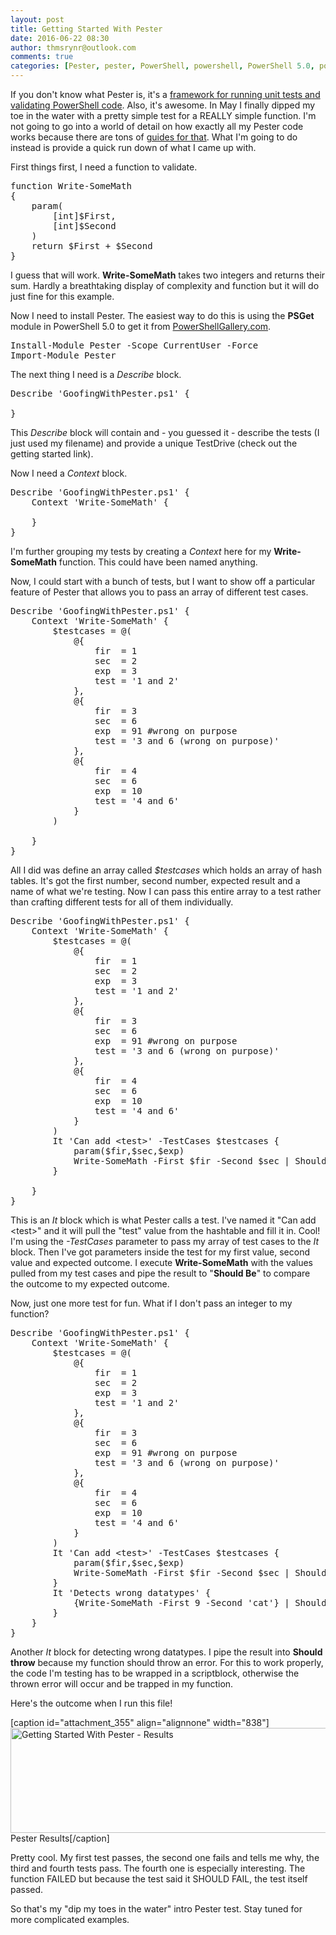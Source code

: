 ```yaml
---
layout: post
title: Getting Started With Pester
date: 2016-06-22 08:30
author: thmsrynr@outlook.com
comments: true
categories: [Pester, pester, PowerShell, powershell, PowerShell 5.0, powershell 5.0, powershell gallery]
---
```

If you don't know what Pester is, it's a <a href="https://github.com/pester/Pester" target="_blank">framework for running unit tests and validating PowerShell code</a>. Also, it's awesome. In May I finally dipped my toe in the water with a pretty simple test for a REALLY simple function. I'm not going to go into a world of detail on how exactly all my Pester code works because there are tons of <a href="http://www.powershellmagazine.com/2014/03/12/get-started-with-pester-powershell-unit-testing-framework/" target="_blank">guides for that</a>. What I'm going to do instead is provide a quick run down of what I came up with.

First things first, I need a function to validate.

<pre class="lang:ps decode:true ">function Write-SomeMath 
{
    param(
        [int]$First,
        [int]$Second
    )
    return $First + $Second
}</pre>

I guess that will work. <strong>Write-SomeMath</strong> takes two integers and returns their sum. Hardly a breathtaking display of complexity and function but it will do just fine for this example.

Now I need to install Pester. The easiest way to do this is using the <strong>PSGet</strong> module in PowerShell 5.0 to get it from <a href="http://powershellgallery.com" target="_blank">PowerShellGallery.com</a>.

<pre class="lang:ps decode:true ">Install-Module Pester -Scope CurrentUser -Force
Import-Module Pester</pre>

The next thing I need is a <em>Describe</em> block.

<pre class="lang:ps decode:true ">Describe 'GoofingWithPester.ps1' {

}</pre>

This <em>Describe</em> block will contain and - you guessed it - describe the tests (I just used my filename) and provide a unique TestDrive (check out the getting started link).

Now I need a <em>Context </em>block.

<pre class="lang:ps mark:2-4 decode:true">Describe 'GoofingWithPester.ps1' {
    Context 'Write-SomeMath' {
        
    }
}</pre>

I'm further grouping my tests by creating a <em>Context</em> here for my <strong>Write-SomeMath</strong> function. This could have been named anything.

Now, I could start with a bunch of tests, but I want to show off a particular feature of Pester that allows you to pass an array of different test cases.

<pre class="lang:ps mark:3-22 decode:true">Describe 'GoofingWithPester.ps1' {
    Context 'Write-SomeMath' {
        $testcases = @(
            @{
                fir  = 1
                sec  = 2
                exp  = 3
                test = '1 and 2'
            }, 
            @{
                fir  = 3
                sec  = 6
                exp  = 91 #wrong on purpose
                test = '3 and 6 (wrong on purpose)'
            }, 
            @{
                fir  = 4
                sec  = 6
                exp  = 10
                test = '4 and 6'
            }
        )

    }
}</pre>

All I did was define an array called <em>$testcases</em> which holds an array of hash tables. It's got the first number, second number, expected result and a name of what we're testing. Now I can pass this entire array to a test rather than crafting different tests for all of them individually.

<pre class="lang:ps mark:23-26 decode:true">Describe 'GoofingWithPester.ps1' {
    Context 'Write-SomeMath' {
        $testcases = @(
            @{
                fir  = 1
                sec  = 2
                exp  = 3
                test = '1 and 2'
            }, 
            @{
                fir  = 3
                sec  = 6
                exp  = 91 #wrong on purpose
                test = '3 and 6 (wrong on purpose)'
            }, 
            @{
                fir  = 4
                sec  = 6
                exp  = 10
                test = '4 and 6'
            }
        )
        It 'Can add &lt;test&gt;' -TestCases $testcases {
            param($fir,$sec,$exp)
            Write-SomeMath -First $fir -Second $sec | Should Be $exp
        }

    }
}</pre>

This is an <em>It</em> block which is what Pester calls a test. I've named it "Can add &lt;test&gt;" and it will pull the "test" value from the hashtable and fill it in. Cool! I'm using the <em>-TestCases</em> parameter to pass my array of test cases to the <em>It</em> block. Then I've got parameters inside the test for my first value, second value and expected outcome. I execute <strong>Write-SomeMath</strong> with the values pulled from my test cases and pipe the result to "<strong>Should Be</strong>" to compare the outcome to my expected outcome.

Now, just one more test for fun. What if I don't pass an integer to my function?

<pre class="lang:ps mark:27-29 decode:true ">Describe 'GoofingWithPester.ps1' {
    Context 'Write-SomeMath' {
        $testcases = @(
            @{
                fir  = 1
                sec  = 2
                exp  = 3
                test = '1 and 2'
            }, 
            @{
                fir  = 3
                sec  = 6
                exp  = 91 #wrong on purpose
                test = '3 and 6 (wrong on purpose)'
            }, 
            @{
                fir  = 4
                sec  = 6
                exp  = 10
                test = '4 and 6'
            }
        )
        It 'Can add &lt;test&gt;' -TestCases $testcases {
            param($fir,$sec,$exp)
            Write-SomeMath -First $fir -Second $sec | Should Be $exp
        }
        It 'Detects wrong datatypes' {
            {Write-SomeMath -First 9 -Second 'cat'} | Should throw
        }
    }
}</pre>

Another <em>It</em> block for detecting wrong datatypes. I pipe the result into <strong>Should throw</strong> because my function should throw an error. For this to work properly, the code I'm testing has to be wrapped in a scriptblock, otherwise the thrown error will occur and be trapped in my function.

Here's the outcome when I run this file!

[caption id="attachment_355" align="alignnone" width="838"]<a href="http://www.workingsysadmin.com/wp-content/uploads/2016/05/2016-05-19-13_55_30-Cortana.png"><img class="size-full wp-image-355" src="http://www.workingsysadmin.com/wp-content/uploads/2016/05/2016-05-19-13_55_30-Cortana.png" alt="Getting Started With Pester - Results" width="838" height="168" /></a> Pester Results[/caption]

Pretty cool. My first test passes, the second one fails and tells me why, the third and fourth tests pass. The fourth one is especially interesting. The function FAILED but because the test said it SHOULD FAIL, the test itself passed.

So that's my "dip my toes in the water" intro Pester test. Stay tuned for more complicated examples.
